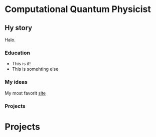 # Computational Quantum Physicist

## Hy story

Halo.

### Education
- This is it!
- This is somehting else
### My ideas
My most favorit [site](www.google.com)

### Projects

# Projects

